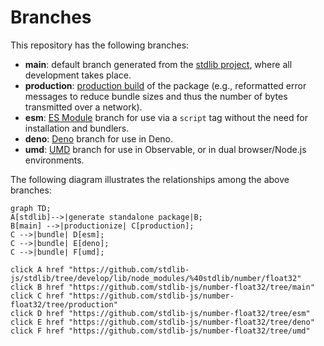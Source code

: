 <!--

@license Apache-2.0

Copyright (c) 2022 The Stdlib Authors.

Licensed under the Apache License, Version 2.0 (the "License");
you may not use this file except in compliance with the License.
You may obtain a copy of the License at

    http://www.apache.org/licenses/LICENSE-2.0

Unless required by applicable law or agreed to in writing, software
distributed under the License is distributed on an "AS IS" BASIS,
WITHOUT WARRANTIES OR CONDITIONS OF ANY KIND, either express or implied.
See the License for the specific language governing permissions and
limitations under the License.

-->

# Branches

This repository has the following branches:

-   **main**: default branch generated from the [stdlib project][stdlib-url], where all development takes place.
-   **production**: [production build][production-url] of the package (e.g., reformatted error messages to reduce bundle sizes and thus the number of bytes transmitted over a network).
-   **esm**: [ES Module][esm-url] branch for use via a `script` tag without the need for installation and bundlers.
-   **deno**: [Deno][deno-url] branch for use in Deno.
-   **umd**: [UMD][umd-url] branch for use in Observable, or in dual browser/Node.js environments.

The following diagram illustrates the relationships among the above branches:

```mermaid
graph TD;
A[stdlib]-->|generate standalone package|B;
B[main] -->|productionize| C[production];
C -->|bundle| D[esm];
C -->|bundle| E[deno];
C -->|bundle| F[umd];

click A href "https://github.com/stdlib-js/stdlib/tree/develop/lib/node_modules/%40stdlib/number/float32"
click B href "https://github.com/stdlib-js/number-float32/tree/main"
click C href "https://github.com/stdlib-js/number-float32/tree/production"
click D href "https://github.com/stdlib-js/number-float32/tree/esm"
click E href "https://github.com/stdlib-js/number-float32/tree/deno"
click F href "https://github.com/stdlib-js/number-float32/tree/umd"
```

[stdlib-url]: https://github.com/stdlib-js/stdlib/tree/develop/lib/node_modules/%40stdlib/number/float32
[production-url]: https://github.com/stdlib-js/number-float32/tree/production
[deno-url]: https://github.com/stdlib-js/number-float32/tree/deno
[umd-url]: https://github.com/stdlib-js/number-float32/tree/umd
[esm-url]: https://github.com/stdlib-js/number-float32/tree/esm